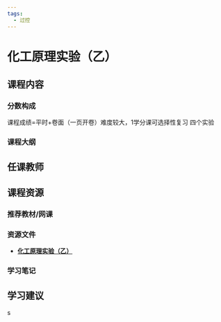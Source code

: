 ```yaml
---
tags:
  - 过控
---
```


# 化工原理实验（乙）

## 课程内容

### 分数构成

课程成绩=平时+卷面（一页开卷）难度较大，1学分课可选择性复习  四个实验

### 课程大纲


## 任课教师


## 课程资源

### 推荐教材/网课

### 资源文件

- [**化工原理实验（乙）**](https://pan.baidu.com/s/1tWI81ZnQ-PnRN3iq0sfn9g?pwd=6f3d) 

### 学习笔记

## 学习建议



s